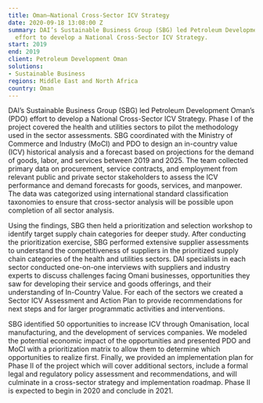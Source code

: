 ```yaml
---
title: Oman—National Cross-Sector ICV Strategy
date: 2020-09-18 13:08:00 Z
summary: DAI’s Sustainable Business Group (SBG) led Petroleum Development Oman’s (PDO)
  effort to develop a National Cross-Sector ICV Strategy.
start: 2019
end: 2019
client: Petroleum Development Oman
solutions:
- Sustainable Business
regions: Middle East and North Africa
country: Oman
---
```


DAI’s Sustainable Business Group (SBG) led Petroleum Development Oman’s (PDO) effort to develop a National Cross-Sector ICV Strategy. Phase I of the project covered the health and utilities sectors to pilot the methodology used in the sector assessments. SBG coordinated with the Ministry of Commerce and Industry (MoCI) and PDO to design an in-country value (ICV) historical analysis and a forecast based on projections for the demand of goods, labor, and services between 2019 and 2025. The team collected primary data on procurement, service contracts, and employment from relevant public and private sector stakeholders to assess the ICV performance and demand forecasts for goods, services, and manpower. The data was categorized using international standard classification taxonomies to ensure that cross-sector analysis will be possible upon completion of all sector analysis. 

Using the findings, SBG then held a prioritization and selection workshop to identify target supply chain categories for deeper study. After conducting the prioritization exercise, SBG performed extensive supplier assessments to understand the competitiveness of suppliers in the prioritized supply chain categories of the health and utilities sectors. DAI specialists in each sector conducted one-on-one interviews with suppliers and industry experts to discuss challenges facing Omani businesses, opportunities they saw for developing their service and goods offerings, and their understanding of In-Country Value. For each of the sectors we created a Sector ICV Assessment and Action Plan to provide recommendations for next steps and for larger programmatic activities and interventions.

SBG identified 50 opportunities to increase ICV through Omanisation, local manufacturing, and the development of services companies. We modeled the potential economic impact of the opportunities and presented PDO and MoCI with a prioritization matrix to allow them to determine which opportunities to realize first. Finally, we provided an implementation plan for Phase II of the project which will cover additional sectors, include a formal legal and regulatory policy assessment and recommendations, and will culminate in a cross-sector strategy and implementation roadmap. Phase II is expected to begin in 2020 and conclude in 2021. 